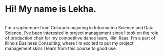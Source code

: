 <h1> Hi! My name is Lekha. </h1>
<br>
<body> I'm a sophomore from Colorado majoring in Information Science and Data Science. 
  I've been interested in project management since I took on the role of production chair for my competitive dance team, Illini Raas. I'm a part of
Illinois Business Consulting, where I'm excited to put my project management skills I learn from this course to good use. </body>
<br>

